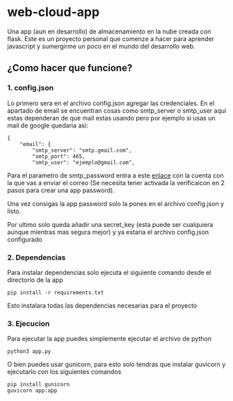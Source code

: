 # web-cloud-app
Una app (aun en desarrollo) de almacenamiento en la nube creada con flask.
Este es un proyecto personal que comenze a hacer para aprender javascript y sumergirme un poco en el mundo del desarrollo web.

## ¿Como hacer que funcione?

### 1. config.json
Lo primero sera en el archivo config.json agregar las credenciales. 
En el apartado de email se encuentran cosas como smtp_server o smtp_user aqui estas dependeran de que mail estas usando pero por ejemplo si usas un mail de google quedaria asi:

```
{
    "email": {
        "smtp_server": "smtp.gmail.com",
        "smtp_port": 465,
        "smtp_user": "ejemplo@gmail.com",
```

Para el parametro de smtp_password entra a este [enlace](https://myaccount.google.com/apppasswords) con la cuenta con la que vas a enviar el correo (Se necesita tener activada la verificaicon en 2 pasos para crear una app password).

Una vez consigas la app password solo la pones en el archivo config.json y listo.

Por ultimo solo queda añadir una secret_key (esta puede ser cualquiera aunque mientras mas segura mejor) y ya estaria el archivo config.json configurado

### 2. Dependencias
Para instalar dependencias solo ejecuta el siguiente comando desde el directorio de la app

```
pip install -r requirements.txt
```
Esto instalara todas las dependencias necesarias para el proyecto

### 3. Ejecucion
Para ejecutar la app puedes simplemente ejecutar el archivo de python
```
python3 app.py
```

O bien puedes usar gunicorn, para esto solo tendras que instalar guvicorn y ejecutarlo con los siguientes comandos
```
pip install gunicorn
guvicorn app:app
```
